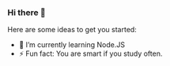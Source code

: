 ### Hi there 👋

Here are some ideas to get you started:

- 🌱 I’m currently learning Node.JS
- ⚡ Fun fact: You are smart if you study often.

